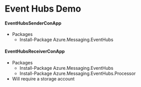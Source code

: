 # Event Hubs Demo

#### EventHubsSenderConApp

- Packages
  - Install-Package Azure.Messaging.EventHubs


#### EventHubsReceiverConApp
- Packages
  - Install-Package Azure.Messaging.EventHubs
  - Install-Package Azure.Messaging.EventHubs.Processor
- Will require a storage account
